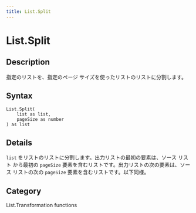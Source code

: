 ```yaml
---
title: List.Split
---
```


# List.Split


## Description

指定のリストを、指定のページ サイズを使ったリストのリストに分割します。


## Syntax

```powerquery
List.Split(
    list as list,
    pageSize as number
) as list
```


## Details

<code>list</code> をリストのリストに分割します。出力リストの最初の要素は、ソース リスト  から最初の <code>pageSize</code> 要素を含むリストです。出力リストの次の要素は、ソース リストの次の <code>pageSize</code> 要素を含むリストです。以下同様。



## Category
List.Transformation functions
